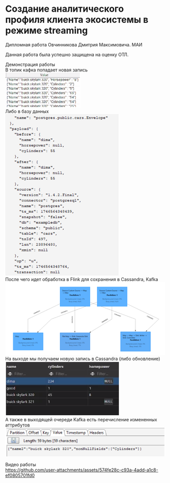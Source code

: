 # Создание аналитического профиля клиента экосистемы в режиме streaming

Дипломная работа Овчинникова Дмитрия Максимовича. МАИ  

Данная работа была успешно защищена на оценку ОТЛ. 

Демонстрация работы   
В топик кафка попадает новая запись  
![1.png](images%2F1.png)  
Либо в базу данных   
![2.png](images%2F2.png)  
После чего идет обработка в Flink для сохранения в Cassandra, Kafka    
![3.png](images%2F3.png)  
На выходе мы получаем новую запись в Cassandra (либо обновление)  
![4.png](images%2F4.png)  
А также в выходящей очереди Kafka есть перечисление измененных аттрибутов  
![5.png](images%2F5.png)

Видео работы  
https://github.com/user-attachments/assets/574fe28c-c93a-4add-a1c8-ef0805701fd0
